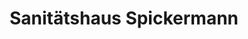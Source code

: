 ---
title: "Sanitätshaus Spickermann"
url: /siegen/sanitaetshaus-spickermann/
shop: Sanitätshaus
---